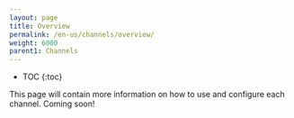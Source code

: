 ```yaml
---
layout: page
title: Overview
permalink: /en-us/channels/overview/
weight: 6000
parent1: Channels
---
```



* TOC
{:toc}

This page will contain more information on how to use and configure each channel. Coming soon!